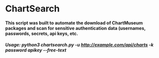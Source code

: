 # ChartSearch
#### This script was built to automate the download of ChartMuseum packages and scan for sensitive authentication data (usernames, passwords, secrets, api keys, etc. 
##### Usage: python3 chartsearch.py -u http://example.com/api/charts -k password apikey --free-text
